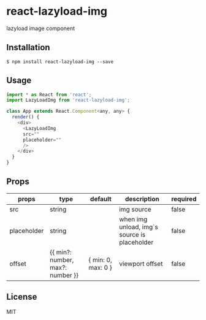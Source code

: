 # react-lazyload-img

lazyload image component

## Installation

```
$ npm install react-lazyload-img --save
```

## Usage

```javascript
import * as React from 'react';
import LazyLoadImg from 'react-lazyload-img';

class App extends React.Component<any, any> {
  render() {
    <div>
      <LazyLoadImg
      src=""
      placeholder=""       
      />
    </div>
  }
}
```

## Props

| props       | type         | default | description                 | required |
|-------------|--------------|---------|-----------------------------|----------|
| src         | string       |         | img source                  | false |
| placeholder | string       |         | when img unload, img`s source is placeholder | false |
| offset      | {{ min?: number, max?: number }} | { min: 0, max: 0 } | viewport offset | false |


## License

MIT